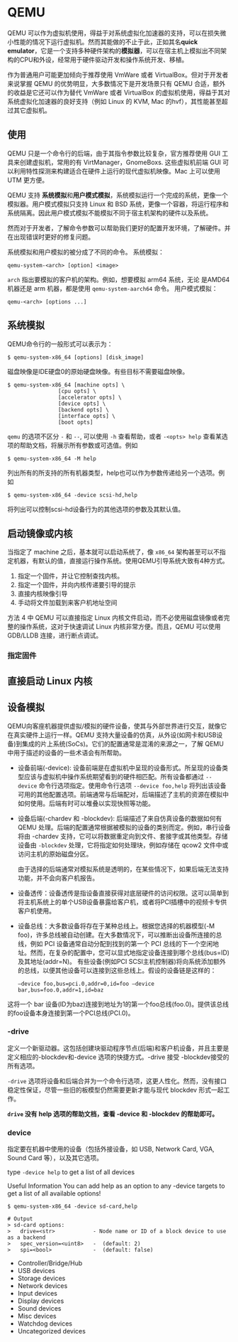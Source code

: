 # QEMU

QEMU 可以作为虚拟机使用，得益于对系统虚拟化加速器的支持，可以在损失微小性能的情况下运行虚拟机。然而其能做的不止于此，正如其名**quick emulator**，它是一个支持多种硬件架构的**模拟器**，可以在宿主机上模拟出不同架构的CPU和外设，经常用于硬件驱动开发和操作系统开发、移植。

作为普通用户可能更加倾向于推荐使用 VmWare 或者 VirtualBox。但对于开发者来说掌握 QEMU 的优势明显，大多数情况下是开发场景只有 QEMU 合适，额外的收益是它还可以作为替代 VmWare 或者 VirtualBox 的虚拟机使用，得益于其对系统虚拟化加速器的良好支持（例如 Linux 的 KVM, Mac 的hvf），其性能甚至超过其它虚拟机。

## 使用

QEMU 只是一个命令行的后端，由于其指令参数比较复杂，官方推荐使用 GUI 工具来创建虚拟机，常用的有 VirtManager，GnomeBoxs. 这些虚拟机前端 GUI 可以利用特性探测来构建适合在硬件上运行的现代虚拟机映像。Mac 上可以使用 UTM 更方便。

QEMU 支持 **系统模拟**和**用户模式模拟**，系统模拟运行一个完成的系统，更像一个模拟器。用户模式模拟只支持 Linux 和 BSD 系统，更像一个容器，将运行程序和系统隔离。因此用户模式模拟不能模拟不同于宿主机架构的硬件以及系统。

然而对于开发者，了解命令参数可以帮助我们更好的配置开发环境，了解硬件。并在出现错误时更好的修复问题。

系统模拟和用户模拟的被分成了不同的命令。
系统模拟：
```
qemu-system-<arch> [option] <image>
```
`arch` 指出要模拟的客户机的架构。例如，想要模拟 arm64 系统，无论 是AMD64 机器还是 arm 机器，都是使用 `qemu-system-aarch64` 命令。
用户模式模拟：
```
qemu-<arch> [options ...]
```

## 系统模拟

QEMU命令行的一般形式可以表示为：
```shell
$ qemu-system-x86_64 [options] [disk_image]
```
磁盘映像是IDE硬盘0的原始硬盘映像。有些目标不需要磁盘映像。
```
$ qemu-system-x86_64 [machine opts] \
                [cpu opts] \
                [accelerator opts] \
                [device opts] \
                [backend opts] \
                [interface opts] \
                [boot opts]
```

`qemu` 的选项不区分 `-` 和 `--`, 可以使用 `-h` 查看帮助，或者 `-<opts> help` 查看某选项的帮助文档，将展示所有参数或可选值。例如
```
$ qemu-system-x86_64 -M help
```
列出所有的所支持的所有机器类型，help也可以作为参数传递给另一个选项。例如
```
$ qemu-system-x86_64 -device scsi-hd,help
```
将列出可以控制scsi-hd设备行为的其他选项的参数及其默认值。

## 启动镜像或内核

当指定了 machine 之后，基本就可以启动系统了，像 `x86_64` 架构甚至可以不指定机器，有默认的值，直接运行操作系统。使用QEMU引导系统大致有4种方式。

1. 指定一个固件，并让它控制查找内核。
2. 指定一个固件，并向内核传递要引导的提示
3. 直接内核映像引导
4. 手动将文件加载到来客户机地址空间

方法 4 中 QEMU 可以直接指定 Linux 内核文件启动，而不必使用磁盘镜像或者完整的操作系统，这对于快速调试 Linux 内核非常方便。而且，QEMU 可以使用 GDB/LLDB 连接，进行断点调试。


### 指定固件

## 直接启动 Linux 内核



## 设备模拟

QEMU向客座机器提供虚拟/模拟的硬件设备，使其与外部世界进行交互，就像它在真实硬件上运行一样。QEMU 支持大量设备的仿真，从外设(如网卡和USB设备)到集成的片上系统(SoCs)。它们的配置通常是混淆的来源之一，了解 QEMU 中用于描述的设备的一些术语会有所帮助。

- 设备前端(-device): 设备前端是在虚拟机中呈现的设备形式。所呈现的设备类型应该与虚拟机中操作系统期望看到的硬件相匹配。所有设备都通过 `--device` 命令行选项指定。使用命令行选项 `--device foo,help` 将列出该设备可用的其他配置选项。前端通常与后端配对，后端描述了主机的资源在模拟中如何使用。后端有时可以堆叠以实现快照等功能。

- 设备后端(-chardev 和 -blockdev): 后端描述了来自仿真设备的数据如何有 QEMU 处理。后端的配置通常根据被模拟的设备的类别而定。例如，串行设备将由 -chardev 支持，它可以将数据重定向到文件、套接字或其他类型。存储设备由 `-blockdev` 处理，它将指定如何处理块，例如存储在 qcow2 文件中或访问主机的原始磁盘分区。

    由于选择的后端通常对模拟系统是透明的，在某些情况下，如果后端无法支持功能，并不会向客户机报告。

- 设备透传：设备透传是指设备直接获得对底层硬件的访问权限。这可以简单到将主机系统上的单个USB设备暴露给客户机，或者将PCI插槽中的视频卡专供客户机使用。

- 设备总线：大多数设备将存在于某种总线上。根据您选择的机器模型(-M foo)，许多总线被自动创建。在大多数情况下，可以推断出设备所连接的总线，例如 PCI 设备通常自动分配到找到的第一个 PCI 总线的下一个空闲地址。然而，在复杂的配置中，您可以显式地指定设备连接到哪个总线(bus=ID)及其地址(addr=N)。
    有些设备(例如PCI SCSI主机控制器)将向系统添加额外的总线，以便其他设备可以连接到这些总线上。假设的设备链是这样的：
    ```
    –device foo,bus=pci.0,addr=0,id=foo –device bar,bus=foo.0,addr=1,id=baz
    ```
这将一个 bar 设备(ID为baz)连接到地址为1的第一个foo总线(foo.0)。提供该总线的foo设备本身连接到第一个PCI总线(PCI.0)。

### -drive

定义一个新驱动器。这包括创建块驱动程序节点(后端)和客户机设备，并且主要是定义相应的-blockdev和-device 选项的快捷方式。-drive 接受 -blockdev接受的所有选项。

`-drive` 选项将设备和后端合并为一个命令行选项，这更人性化。然而，没有接口稳定性保证，尽管一些旧的板模型仍然需要更新才能与现代 blockdev 形式一起工作。

**`drive` 没有 help 选项的帮助文档，查看 -device 和 -blockdev 的帮助即可。**

### device

指定要在机器中使用的设备（包括外接设备，如 USB, Network Card, VGA, Sound Card 等），以及其它选项。

type `-device help` to get a list of all devices

Useful Information You can add help as an option to any -device targets to get a list of all available options! 

```
$ qemu-system-x86_64 -device sd-card,help

# Output
> sd-card options:
>   drive=<str>            - Node name or ID of a block device to use as a backend
>   spec_version=<uint8>   -  (default: 2)
>   spi=<bool>             -  (default: false)
```

- Controller/Bridge/Hub
- USB devices
- Storage devices
- Network devices
- Input devices
- Display devices
- Sound devices
- Misc devices
- Watchdog devices
- Uncategorized devices
